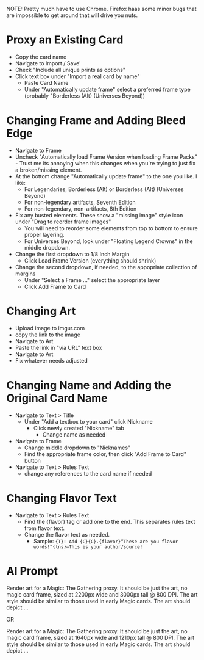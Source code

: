 NOTE: Pretty much have to use Chrome. Firefox haas some minor bugs that are impossible to get around that will drive you nuts.

# Proxy an Existing Card
- Copy the card name
- Navigate to Import / Save'
- Check "Include all unique prints as options"
- Click text box under "Import a real card by name"
    - Paste Card Name
    - Under "Automatically update frame" select a preferred frame type (probably "Borderless (Alt) (Universes Beyond))


# Changing Frame and Adding Bleed Edge
- Navigate to Frame
- Uncheck "Automatically load Frame Version when loading Frame Packs" - Trust me its annoying when this changes when you're trying to just fix a broken/missing element.
- At the bottom change "Automatically update frame" to the one you like. I like:
  - For Legendaries, Borderless (Alt) or Borderless (Alt) (Universes Beyond)
  - For non-legendary artifacts, Seventh Edition
  - For non-legendary, non-artifacts, 8th Edition
- Fix any busted elements. These show a "missing image" style icon under "Drag to reorder frame images"
  - You will need to reorder some elements from top to bottom to ensure proper layering.
  - For Universes Beyond, look under "Floating Legend Crowns" in the middle dropdown.
- Change the first dropdown to 1/8 Inch Margin
  - Click Load Frame Version (everything should shrink)
- Change the second dropdown, if needed, to the appopriate collection of margins
  - Under "Select a Frame ..." select the appropriate layer
  - Click Add Frame to Card

# Changing Art
- Upload image to imgur.com
- copy the link to the image
- Navigate to Art
- Paste the link in "via URL" text box
- Navigate to Art
- Fix whatever needs adjusted

# Changing Name and Adding the Original Card Name
- Navigate to Text > Title
    - Under "Add a textbox to your card" click Nickname
        - Click newly created "Nickname" tab
            - Change name as needed
- Navigate to Frame
	- Change middle dropdown to "Nicknames"
	- Find the appropriate frame color, then click "Add Frame to Card" button	
- Navigate to Text > Rules Text
	- change any references to the card name if needed

# Changing Flavor Text
- Navigate to Text > Rules Text
	- Find the {flavor} tag or add one to the end. This separates rules text from flavor text.
	- Change the flavor text as needed.
       - Sample: ```{T}: Add {C}{C}.{flavor}“These are you flavor words!”{lns}—This is your author/source!```


# AI Prompt
Render art for a Magic: The Gathering proxy. It should be just the art, no magic card frame, sized at 2200px wide and 3000px tall @ 800 DPI. The art style should be similar to those used in early Magic cards. The art should depict ...

OR 

Render art for a Magic: The Gathering proxy. It should be just the art, no magic card frame, sized at 1640px wide and 1210px tall @ 800 DPI. The art style should be similar to those used in early Magic cards. The art should depict ...











